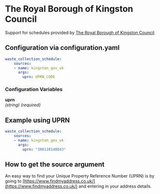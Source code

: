 # The Royal Borough of Kingston Council

Support for schedules provided by [The Royal Borough of Kingston Council](https://kingston-self.achieveservice.com/service/in_my_area?displaymode=collections).

## Configuration via configuration.yaml

```yaml
waste_collection_schedule:
    sources:
    - name: kingston_gov_uk
      args:
        uprn: UPRN_CODE
```

### Configuration Variables

**uprn**  
*(string) (required)*

## Example using UPRN

```yaml
waste_collection_schedule:
    sources:
    - name: kingston_gov_uk
      args:
        uprn: "100110140843"
```

## How to get the source argument

An easy way to find your Unique Property Reference Number (UPRN) is by going to [https://www.findmyaddress.co.uk/](https://www.findmyaddress.co.uk/) and entering in your address details.
